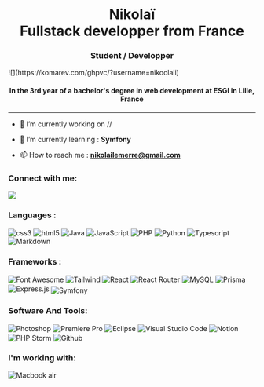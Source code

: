 <h1 align="center">Nikolaï <br /> Fullstack developper from France</h1>
<h3 align="center">Student / Developper</h3>
![](https://komarev.com/ghpvc/?username=nikoolaii)
<h4 align="center">In the 3rd year of a bachelor's degree in web development at ESGI in Lille, France</h4>
<hr />

- 🔭 I’m currently working on //

- 🌱 I’m currently learning : **Symfony**

- 📫 How to reach me : **nikolailemerre@gmail.com**

<h3 align="left">Connect with me:</h3>
<p align="left">
<a href="https://www.linkedin.com/in/nikola%C3%AF-lemerre-bb1a18215/" target="_blank"><img align="center" src="https://img.shields.io/badge/LinkedIn-0077B5?style=for-the-badge&logo=linkedin&logoColor=white" /></a>
</p>

<h3 align="left">Languages :</h3>
<p align = "left">
<img align = "center" src="https://img.shields.io/badge/CSS-239120?&style=for-the-badge&logo=css3&logoColor=white" alt="css3" /> <img align = "center" src="https://img.shields.io/badge/HTML-239120?style=for-the-badge&logo=html5&logoColor=white" alt="html5" /> <img align = "center" src="https://img.shields.io/badge/Java-ED8B00?style=for-the-badge&logo=openjdk&logoColor=white" alt="Java" /> <img align = "center" src="https://img.shields.io/badge/JavaScript-323330?style=for-the-badge&logo=javascript&logoColor=F7DF1E" alt="JavaScript" /> <img align = "center" src="https://img.shields.io/badge/PHP-777BB4?style=for-the-badge&logo=php&logoColor=white" alt="PHP" /> <img align = "center" src="https://img.shields.io/badge/Python-3776AB?style=for-the-badge&logo=python&logoColor=white" alt="Python"/> <img align = "center" src="https://img.shields.io/badge/TypeScript-007ACC?style=for-the-badge&logo=typescript&logoColor=white" alt="Typescript"/> <img align = "center" src="https://img.shields.io/badge/Markdown-000000?style=for-the-badge&logo=markdown&logoColor=white" alt="Markdown" /></p>

<h3 align="left">Frameworks :</h3>
<p align = "left">
<img align = "center" src="https://img.shields.io/badge/Font_Awesome-339AF0?style=for-the-badge&logo=fontawesome&logoColor=white" alt="Font Awesome" /> <img align = "center" src = "https://img.shields.io/badge/Tailwind_CSS-38B2AC?style=for-the-badge&logo=tailwind-css&logoColor=white" alt = "Tailwind" /> <img align = "center" src="https://img.shields.io/badge/React-20232A?style=for-the-badge&logo=react&logoColor=61DAFB" alt = "React" /> <img align="center" src="https://img.shields.io/badge/React_Router-CA4245?style=for-the-badge&logo=react-router&logoColor=white" alt="React Router" /> <img align="center" src="https://img.shields.io/badge/MySQL-005C84?style=for-the-badge&logo=mysql&logoColor=white" alt = "MySQL" /> <img align="center" src="https://img.shields.io/badge/Prisma-3982CE?style=for-the-badge&logo=Prisma&logoColor=white" alt="Prisma" /> <img align="center" src="https://img.shields.io/badge/Express.js-404D59?style=for-the-badge" alt="Express.js" /> <img align="center" src="https://img.shields.io/badge/Symfony-000000?style=for-the-badge&logo=Symfony&logoColor=white" alt="Symfony" style="margin-top: 5px"/>

</p>

<h3 align="left">Software And Tools:</h3>
<p align = "left">
<img align = "center" src="https://img.shields.io/badge/Adobe%20Photoshop-31A8FF?style=for-the-badge&logo=Adobe%20Photoshop&logoColor=black" alt="Photoshop" /> <img align = "center" src="https://img.shields.io/badge/Adobe%20Premiere%20Pro-9999FF?style=for-the-badge&logo=Adobe%20Premiere%20Pro&logoColor=white" alt="Premiere Pro" /> <img align = "center" src="https://img.shields.io/badge/Eclipse-2C2255?style=for-the-badge&logo=eclipse&logoColor=white" alt="Eclipse" /> <img align = "center" src="https://img.shields.io/badge/Visual_Studio_Code-0078D4?style=for-the-badge&logo=visual%20studio%20code&logoColor=white" alt="Visual Studio Code" /> <img align = "center" src="https://img.shields.io/badge/Notion-000000?style=for-the-badge&logo=notion&logoColor=white" alt="Notion" /> <img align ="center" src="http://img.shields.io/badge/-PHPStorm-181717?style=for-the-badge&logo=phpstorm&logoColor=white" alt="PHP Storm"/> <img align ="center" src="https://img.shields.io/badge/GitHub-100000?style=for-the-badge&logo=github&logoColor=white" alt="Github" />
</p>

<h3 align="left">I'm working with:</h3>
<p align = "left">
  <img align="center" src="https://img.shields.io/badge/Apple-MacBook_Air_M2_2022-999999?style=for-the-badge&logo=apple&logoColor=white" alt="Macbook air" />
</p>
